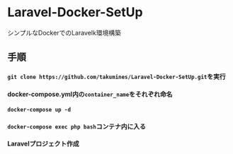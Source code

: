 # Laravel-Docker-SetUp
シンプルなDockerでのLaravelk環境構築

## 手順
#### `git clone https://github.com/takumines/Laravel-Docker-SetUp.git`を実行
#### docker-compose.yml内の`container_name`をそれぞれ命名
#### `docker-compose up -d`
#### `docker-compose exec php bash`コンテナ内に入る
#### Laravelプロジェクト作成
